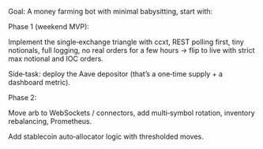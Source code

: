 Goal: A money farming bot with minimal babysitting, start with:

Phase 1 (weekend MVP):

Implement the single‑exchange triangle with ccxt, REST polling first, tiny notionals, full logging, no real orders for a few hours → flip to live with strict max notional and IOC orders.

Side‑task: deploy the Aave depositor (that’s a one‑time supply + a dashboard metric).

Phase 2:

Move arb to WebSockets / connectors, add multi‑symbol rotation, inventory rebalancing, Prometheus.

Add stablecoin auto‑allocator logic with thresholded moves.
